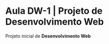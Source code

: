 # Aula DW-1 | Projeto de Desenvolvimento Web
Projeto inicial de <strong>Desenvolvimento Web</strong>
